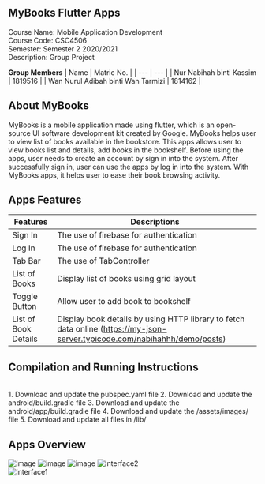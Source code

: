 ## MyBooks Flutter Apps
  
  Course Name: Mobile Application Development<br/> 
  Course Code: CSC4506<br/>
  Semester: Semester 2 2020/2021<br/>
  Description: Group Project<br/>
  
 **Group Members**
| Name | Matric No. |
| --- | --- |
| Nur Nabihah binti Kassim | 1819516 |
| Wan Nurul Adibah binti Wan Tarmizi | 1814162 |


## About MyBooks
MyBooks is a mobile application made using flutter, which is an open-source UI software development kit created by Google. MyBooks helps user to view list of books available in the bookstore. This apps allows user to view books list and details, add books in the bookshelf. Before using the apps, user needs to create an account by sign in into the system. After successfully sign in, user can use the apps by log in into the system. With MyBooks apps, it helps user to ease their book browsing activity.

## Apps Features

| Features | Descriptions |
| --- | --- |
| Sign In | The use of firebase for authentication |
| Log In | The use of firebase for authentication |
| Tab Bar | The use of TabController |
| List of Books | Display list of books using grid layout |
| Toggle Button | Allow user to add book to bookshelf |
| List of Book Details | Display book details by using HTTP library to fetch data online (https://my-json-server.typicode.com/nabihahhh/demo/posts) |

## Compilation and Running Instructions
<br/> 
1. Download and update the pubspec.yaml file
2. Download and update the android/build.gradle file
3. Download and update the android/app/build.gradle file
4. Download and update the /assets/images/ file
5. Download and update all files in /lib/ 

## Apps Overview

![image](https://user-images.githubusercontent.com/55779668/123855823-e657ee00-d952-11eb-84b4-dfbb4b28f437.png)  ![image](https://user-images.githubusercontent.com/55779668/123851141-72671700-d94d-11eb-92b2-9a655ac19fcc.png)   ![image](https://user-images.githubusercontent.com/55779668/123854131-ddfeb380-d950-11eb-9135-9ed2e70b72c2.png)   ![interface2](https://user-images.githubusercontent.com/35028821/123841422-1d71d380-d942-11eb-95ef-f34f0e11b855.PNG)    
![interface1](https://user-images.githubusercontent.com/35028821/123842082-f4057780-d942-11eb-9c6c-79f18b1a69f6.PNG)












